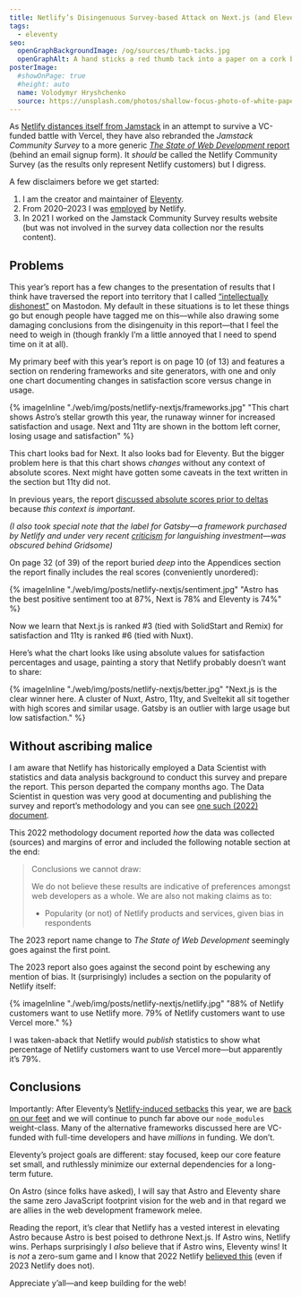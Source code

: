 ```yaml
---
title: Netlify’s Disingenuous Survey-based Attack on Next.js (and Eleventy, too)
tags:
  - eleventy
seo:
  openGraphBackgroundImage: /og/sources/thumb-tacks.jpg
  openGraphAlt: A hand sticks a red thumb tack into a paper on a cork board.
posterImage:
  #showOnPage: true
  #height: auto
  name: Volodymyr Hryshchenko
  source: https://unsplash.com/photos/shallow-focus-photo-of-white-paper-sheet-mounted-on-cork-board-ZT9gjcJog6U
---
```

As [Netlify distances itself from Jamstack](/web/jamstack-future/) in an attempt to survive a VC-funded battle with Vercel, they have also rebranded the _Jamstack Community Survey_ to a more generic [_The State of Web Development_ report](https://www.netlify.com/resources/ebooks/the-state-of-web-development-2023/) (behind an email signup form). It _should_ be called the Netlify Community Survey (as the results only represent Netlify customers) but I digress.

A few disclaimers before we get started:
1. I am the creator and maintainer of [Eleventy](https://www.11ty.dev/).
1. From 2020–2023 I was [employed](https://www.zachleat.com/resume/#professional) by Netlify.
1. In 2021 I worked on the Jamstack Community Survey results website (but was not involved in the survey data collection nor the results content).

## Problems

This year’s report has a few changes to the presentation of results that I think have traversed the report into territory that I called [“intellectually dishonest”](https://fediverse.zachleat.com/@zachleat/111598996307378754)  on Mastodon. My default in these situations is to let these things go but enough people have tagged me on this—while also drawing some damaging conclusions from the disingenuity in this report—that I feel the need to weigh in (though frankly I’m a little annoyed that I need to spend time on it at all).

My primary beef with this year’s report is on page 10 (of 13) and features a section on rendering frameworks and site generators, with one and only one chart documenting changes in satisfaction score versus change in usage.

{% imageInline "./web/img/posts/netlify-nextjs/frameworks.jpg" "This chart shows Astro’s stellar growth this year, the runaway winner for increased satisfaction and usage. Next and 11ty are shown in the bottom left corner, losing usage and satisfaction" %}

This chart looks bad for Next. It also looks bad for Eleventy. But the bigger problem here is that this chart shows _changes_ without any context of absolute scores. Next might have gotten some caveats in the text written in the section but 11ty did not.

In previous years, the report [discussed absolute scores prior to deltas](https://jamstack.org/survey/2022/#web-frameworks) because *this context is important*.

_(I also took special note that the label for Gatsby—a framework purchased by Netlify and under very recent [criticism](https://twitter.com/FredKSchott/status/1693007599803752638) for languishing investment—was obscured behind Gridsome)_

On page 32 (of 39) of the report buried _deep_ into the Appendices section the report finally includes the real scores (conveniently unordered):

{% imageInline "./web/img/posts/netlify-nextjs/sentiment.jpg" "Astro has the best positive sentiment too at 87%, Next is 78% and Eleventy is 74%" %}

Now we learn that Next.js is ranked #3 (tied with SolidStart and Remix) for satisfaction and 11ty is ranked #6 (tied with Nuxt).

Here’s what the chart looks like using absolute values for satisfaction percentages and usage, painting a story that Netlify probably doesn’t want to share:

{% imageInline "./web/img/posts/netlify-nextjs/better.jpg" "Next.js is the clear winner here. A cluster of Nuxt, Astro, 11ty, and Sveltekit all sit together with high scores and similar usage. Gatsby is an outlier with large usage but low satisfaction." %}

## Without ascribing malice

I am aware that Netlify has historically employed a Data Scientist with statistics and data analysis background to conduct this survey and prepare the report. This person departed the company months ago. The Data Scientist in question was very good at documenting and publishing the survey and report’s methodology and you can see [one such (2022) document](https://jamstack.org/survey/2022/community-survey-2022-methodology.pdf).

This 2022 methodology document reported _how_ the data was collected (sources) and margins of error and included the following notable section at the end:

> Conclusions we cannot draw:
>
> We do not believe these results are indicative of preferences amongst web developers as a whole. We are also not making claims as to:
>
> * Popularity (or not) of Netlify products and services, given bias in respondents

The 2023 report name change to _The State of Web Development_ seemingly goes against the first point.

The 2023 report also goes against the second point by eschewing any mention of bias. It (surprisingly) includes a section on the popularity of Netlify itself:

{% imageInline "./web/img/posts/netlify-nextjs/netlify.jpg" "88% of Netlify customers want to use Netlify more. 79% of Netlify customers want to use Vercel more." %}

I was taken-aback that Netlify would _publish_ statistics to show what percentage of Netlify customers want to use Vercel more—but apparently it’s 79%.

## Conclusions

Importantly: After Eleventy’s [Netlify-induced setbacks](/web/eleventy-side-project/) this year, we are [back on our feet](https://www.11ty.dev/blog/canary-eleventy-v3/) and we will continue to punch far above our `node_modules` weight-class. Many of the alternative frameworks discussed here are VC-funded with full-time developers and have _millions_ in funding. We don’t.

Eleventy’s project goals are different: stay focused, keep our core feature set small, and ruthlessly minimize our external dependencies for a long-term future.

On Astro (since folks have asked), I will say that Astro and Eleventy share the same zero JavaScript footprint vision for the web and in that regard we are allies in the web development framework melee.

Reading the report, it’s clear that Netlify has a vested interest in elevating Astro because Astro is best poised to dethrone Next.js. If Astro wins, Netlify wins. Perhaps surprisingly I *also* believe that if Astro wins, Eleventy wins! It is _not_ a zero-sum game and I know that 2022 Netlify [believed this](/web/jamstackconf-oss-panel/) (even if 2023 Netlify does not).

Appreciate y’all—and keep building for the web!
